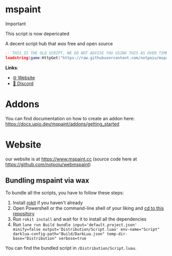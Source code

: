 # mspaint
> [!IMPORTANT]
> This script is now depericated

A decent script hub that *was* free and open source

```lua
-- THIS IS THE OLD SCRIPT, WE DO NOT ADVISE YOU USING THIS AS OVER TIME STUFF WILL GET PATCHED
loadstring(game:HttpGet("https://raw.githubusercontent.com/notpoiu/mspaint/main/main.lua"))()
```

**Links**:
- [🌐 Website](https://www.mspaint.cc/)
- [💬 Discord](https://discord.gg/mspaint)

# Addons
You can find documentation on how to create an addon here: https://docs.upio.dev/mspaint/addons/getting_started

# Website
our website is at https://www.mspaint.cc (source code here at https://github.com/notpoiu/webmspaint)

## Bundling mspaint via wax
To bundle all the scripts, you have to follow these steps:

1. Install [rokit](https://github.com/rojo-rbx/rokit) if you haven't already
2. Open Powershell or the command-line shell of your liking and [cd to this repository](https://www.quora.com/What-does-it-mean-to-CD-into-a-directory-and-how-can-I-do-that-Can-someone-explain-it-in-a-laymans-term)
3. Run `rokit install` and wait for it to install all the dependencies
4. Run `lune run Build bundle input='default.project.json' minify=false output='Distribution/Script.luau' env-name="Script" darklua-config-path="Build/DarkLua.json" temp-dir-base="Distribution" verbose=true`

You can find the bundled script in `/Distribution/Script.luau`.
